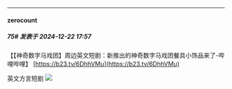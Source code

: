 ﻿
*****

####  zerocount  
##### 75#       发表于 2024-12-22 17:57

【【神奇数字马戏团】周边英文短剧：新推出的神奇数字马戏团餐具小饰品来了-哔哩哔哩】 [https://b23.tv/6DhhVMu](https://b23.tv/6DhhVMu)

英文方言短剧
<img src="https://static.saraba1st.com/image/smiley/face2017/067.png" referrerpolicy="no-referrer">

